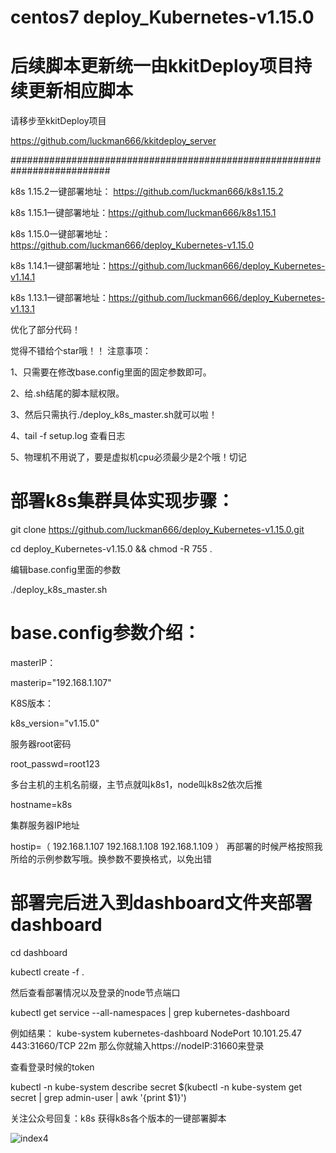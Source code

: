 # centos7 deploy_Kubernetes-v1.15.0

# 后续脚本更新统一由kkitDeploy项目持续更新相应脚本

请移步至kkitDeploy项目

https://github.com/luckman666/kkitdeploy_server

##########################################################################


k8s 1.15.2一键部署地址： https://github.com/luckman666/k8s1.15.2

k8s 1.15.1一键部署地址：https://github.com/luckman666/k8s1.15.1

k8s 1.15.0一键部署地址：https://github.com/luckman666/deploy_Kubernetes-v1.15.0

k8s 1.14.1一键部署地址：https://github.com/luckman666/deploy_Kubernetes-v1.14.1

k8s 1.13.1一键部署地址：https://github.com/luckman666/deploy_Kubernetes-v1.13.1



优化了部分代码！

觉得不错给个star哦！！
注意事项：

1、只需要在修改base.config里面的固定参数即可。

2、给.sh结尾的脚本赋权限。

3、然后只需执行./deploy_k8s_master.sh就可以啦！

4、tail -f setup.log 查看日志

5、物理机不用说了，要是虚拟机cpu必须最少是2个哦！切记



# 部署k8s集群具体实现步骤：

git clone https://github.com/luckman666/deploy_Kubernetes-v1.15.0.git

cd deploy_Kubernetes-v1.15.0 && chmod -R 755 .

编辑base.config里面的参数

./deploy_k8s_master.sh


# base.config参数介绍：

masterIP：

masterip="192.168.1.107"

K8S版本：

k8s_version="v1.15.0"

服务器root密码

root_passwd=root123

多台主机的主机名前缀，主节点就叫k8s1，node叫k8s2依次后推

hostname=k8s

集群服务器IP地址

hostip=（
192.168.1.107
192.168.1.108
192.168.1.109
）
再部署的时候严格按照我所给的示例参数写哦。换参数不要换格式，以免出错

# 部署完后进入到dashboard文件夹部署dashboard

cd dashboard

kubectl create -f .

然后查看部署情况以及登录的node节点端口

kubectl get service --all-namespaces | grep kubernetes-dashboard

例如结果：
kube-system   kubernetes-dashboard   NodePort    10.101.25.47   <none>        443:31660/TCP   22m
那么你就输入https://nodeIP:31660来登录
	
查看登录时候的token

kubectl -n kube-system describe secret $(kubectl -n kube-system get secret | grep admin-user | awk '{print $1}')

关注公众号回复：k8s   获得k8s各个版本的一键部署脚本

![index4](https://github.com/luckman666/devops_kkit/blob/master/gzh.jpg)
